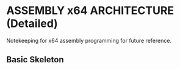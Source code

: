 # ASSEMBLY x64 ARCHITECTURE (Detailed)
Notekeeping for x64 assembly programming for future reference.

## **Basic Skeleton**  

```
```